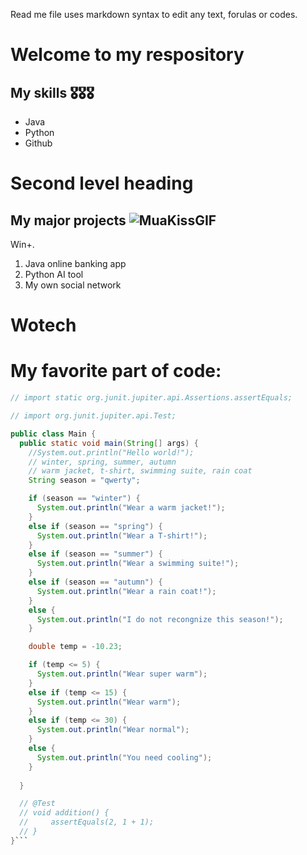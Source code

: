 Read me file uses markdown syntax to edit any text, forulas or codes.

# Welcome to my respository

## My skills 🎖️🎖️🎖️

- Java
- Python
- Github

# Second level heading

## My major projects ![MuaKissGIF](https://github.com/anastasiiayevt/wotech/assets/109033269/135f35ce-15fa-408b-b21c-7fa60ade19dd)
Win+.

1. Java online banking app
2. Python AI tool
3. My own social network

# Wotech

# My favorite part of code:

```java
// import static org.junit.jupiter.api.Assertions.assertEquals;

// import org.junit.jupiter.api.Test;

public class Main {
  public static void main(String[] args) {    
    //System.out.println("Hello world!");
    // winter, spring, summer, autumn
    // warm jacket, t-shirt, swimming suite, rain coat
    String season = "qwerty";

    if (season == "winter") {
      System.out.println("Wear a warm jacket!");
    }
    else if (season == "spring") {
      System.out.println("Wear a T-shirt!");
    }
    else if (season == "summer") {
      System.out.println("Wear a swimming suite!");
    }
    else if (season == "autumn") {
      System.out.println("Wear a rain coat!");
    }
    else {
      System.out.println("I do not recongnize this season!");
    }

    double temp = -10.23;

    if (temp <= 5) {
      System.out.println("Wear super warm");
    }
    else if (temp <= 15) {
      System.out.println("Wear warm");
    }
    else if (temp <= 30) {
      System.out.println("Wear normal");
    }
    else {
      System.out.println("You need cooling");
    }
    
  }

  // @Test
  // void addition() {
  //     assertEquals(2, 1 + 1);
  // }
}```


